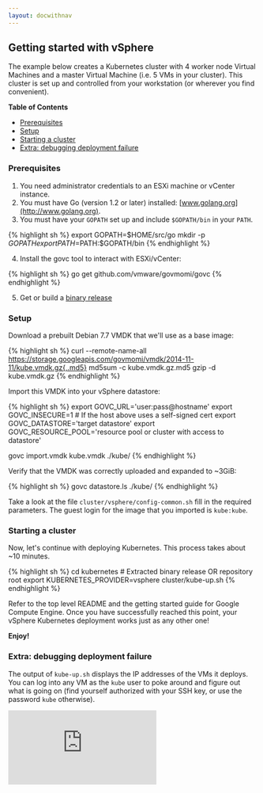 ```yaml
---
layout: docwithnav
---
```

<!-- BEGIN MUNGE: UNVERSIONED_WARNING -->


<!-- END MUNGE: UNVERSIONED_WARNING -->
Getting started with vSphere
-------------------------------

The example below creates a Kubernetes cluster with 4 worker node Virtual
Machines and a master Virtual Machine (i.e. 5 VMs in your cluster). This
cluster is set up and controlled from your workstation (or wherever you find
convenient).

**Table of Contents**

- [Prerequisites](#prerequisites)
- [Setup](#setup)
- [Starting a cluster](#starting-a-cluster)
- [Extra: debugging deployment failure](#extra-debugging-deployment-failure)

### Prerequisites

1. You need administrator credentials to an ESXi machine or vCenter instance.
2. You must have Go (version 1.2 or later) installed: [www.golang.org](http://www.golang.org).
3. You must have your `GOPATH` set up and include `$GOPATH/bin` in your `PATH`.

{% highlight sh %}
   export GOPATH=$HOME/src/go
   mkdir -p $GOPATH
   export PATH=$PATH:$GOPATH/bin
{% endhighlight %}

4. Install the govc tool to interact with ESXi/vCenter:

{% highlight sh %}
   go get github.com/vmware/govmomi/govc
{% endhighlight %}

5. Get or build a [binary release](binary_release.md)

### Setup

Download a prebuilt Debian 7.7 VMDK that we'll use as a base image:

{% highlight sh %}
curl --remote-name-all https://storage.googleapis.com/govmomi/vmdk/2014-11-11/kube.vmdk.gz{,.md5}
md5sum -c kube.vmdk.gz.md5
gzip -d kube.vmdk.gz
{% endhighlight %}

Import this VMDK into your vSphere datastore:

{% highlight sh %}
export GOVC_URL='user:pass@hostname'
export GOVC_INSECURE=1 # If the host above uses a self-signed cert
export GOVC_DATASTORE='target datastore'
export GOVC_RESOURCE_POOL='resource pool or cluster with access to datastore'

govc import.vmdk kube.vmdk ./kube/
{% endhighlight %}

Verify that the VMDK was correctly uploaded and expanded to ~3GiB:

{% highlight sh %}
govc datastore.ls ./kube/
{% endhighlight %}

Take a look at the file `cluster/vsphere/config-common.sh` fill in the required
parameters. The guest login for the image that you imported is `kube:kube`.

### Starting a cluster

Now, let's continue with deploying Kubernetes.
This process takes about ~10 minutes.

{% highlight sh %}
cd kubernetes # Extracted binary release OR repository root
export KUBERNETES_PROVIDER=vsphere
cluster/kube-up.sh
{% endhighlight %}

Refer to the top level README and the getting started guide for Google Compute
Engine. Once you have successfully reached this point, your vSphere Kubernetes
deployment works just as any other one!

**Enjoy!**

### Extra: debugging deployment failure

The output of `kube-up.sh` displays the IP addresses of the VMs it deploys. You
can log into any VM as the `kube` user to poke around and figure out what is
going on (find yourself authorized with your SSH key, or use the password
`kube` otherwise).


<!-- BEGIN MUNGE: GENERATED_ANALYTICS -->
[![Analytics](https://kubernetes-site.appspot.com/UA-36037335-10/GitHub/docs/getting-started-guides/vsphere.html?pixel)]()
<!-- END MUNGE: GENERATED_ANALYTICS -->

